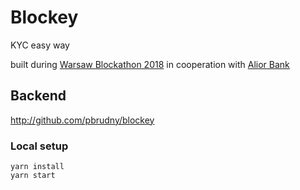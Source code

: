 # Blockey
KYC easy way

built during [Warsaw Blockathon 2018](http://blockathon.pl/)
in cooperation with [Alior Bank](https://www.aliorbank.pl/en) 


## Backend
http://github.com/pbrudny/blockey

### Local setup
```
yarn install
yarn start
```
